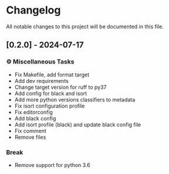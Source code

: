 # Changelog

All notable changes to this project will be documented in this file.

## [0.2.0] - 2024-07-17

### ⚙️ Miscellaneous Tasks

- Fix Makefile, add format target
- Add dev requirements
- Change target version for ruff to py37
- Add config for black and isort
- Add more python versions classifiers to metadata
- Fix isort configuration profile
- Fix editorconfig
- Add black config
- Add isort profile (black) and update black config file
- Fix comment
- Remove files

### Break

- Remove support for python 3.6

<!-- generated by git-cliff -->
